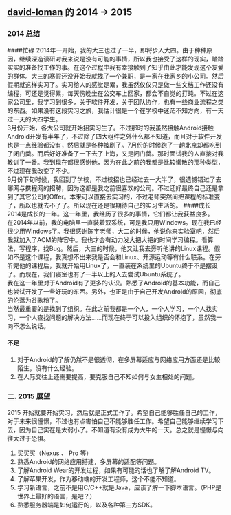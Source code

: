 [david-loman](https://github.com/david-loman) 的 2014 -> 2015
-------------
### 2014 总结
####忙碌
2014年一开始，我的大三也过了一半，即将步入大四。由于种种原因，继续深造读研对我来说是没有可能的事情，所以我也接受了这样的现实，踏踏实实的准备找工作的事。在这个过程中我有幸接触到了知乎由此才能发现这个友爱的群体。大三的寒假还没开始我就找了一个兼职，是一家在我家乡的小公司。然后假期就这样实习了。实习给人的感觉是累，我虽然仅仅只是做一些文档工作还没有编程，可还是觉得累，每天傍晚坐在公交车上回家，都会不自觉的打盹。不过在这家公司里，我学习到很多，关于软件开发，关于团队协作，也有一些商业流程之类的东西。如果没有这段实习之旅，我估计很是一个在学校中迷茫不知方向，有一天过一天的大四学生。  
3月份开始，各大公司就开始招实习生了。不过那时的我虽然接触Android接触Android开发有半年了，不过除了四大组件之外什么都不知道，而且对于软件开发也是一点经验都没有，然后就是各种被刷了。7月份的时候跑了一趟北京却都吃到了闭门羹。而后好好准备了一下去了上海，又是闭门羹。那时面试我的人直接对我教训了一番。我到现在都很感谢他，因为在此之前的我都是比较懒散的那种类型，不过现在我改变了不少。  
9月份下旬时候，我回到了学校，不过校招也已经过去一大半了，很遗憾错过了去哪网与携程网的招聘，因为这都是我之前很喜欢的公司。不过还好最终自己还是拿到了其它公司的Offer。本来可以直接去实习的，不过老师突然间把课程的标准变了，所以也就去不了了。所以现在还是很期待自己的实习生活的。
####成长
2014是成长的一年。这一年里，我经历了很多的事情，它们都让我获益良多。  
在2014年以前，我的电脑里一直装着双系统，可是我只用Windows。现在我已经很少用Windows了。我很感谢陈宇老师，大二的时候，他说你来实验室吧，然后我就加入了ACM的阵容中。我也才会有动力发大把大把的时间学习编程。看算法，写程序，找Bug。然后，大三的时候，他又让我去旁听他讲的Linux课程。假如不是这个课程，我真想不出来我是否会和Linux、开源运动等有什么联系。在旁听完他的课程后，我就开始用Linux了，一直装在系统里的Ubuntu终于不是摆设了。而现在，我们寝室也有了一半以上的人去尝试Ubuntu系统了。  
我在这一年里对于Android有了更多的认识。熟悉了Android的基本功能，而自己也尝试开发了一些好玩的东西。另外，也正是由于自己开发Android的原因，彻底的沦落为谷歌粉了。  
当然最重要的是找到了组织。在此之前我都是一个人，一个人学习，一个人找实习，一个人查找问题的解决方法……而现在终于可以投入组织的怀抱了，虽然我一向不怎么说话。
#### 不足
1. 对于Android的了解仍然不是很透彻，在多屏幕适应与网络应用方面还是比较陌生，没有什么经验。  
2. 在人际交往上还需要提高，要克服自己不知如何与女生相处的问题。

### 二. 2015 展望
2015 开始就要开始实习，然后就是正式工作了。希望自己能够胜任自己的工作，对于未来很憧憬，不过也有点害怕自己不能够胜任工作。希望自己能够继续学习下去，因为自己实在是太弱小了。不知道有没有成为大牛的一天。总之就是憧憬与向往大过于恐惧。

1. 买买买（Nexus 、 Pro 等）
2. 熟悉Android的网络应用搭建，多屏幕的适配等问题。
3. 了解Android Wear的开发过程，如果有可能的话也了解了解Android TV。
4. 了解苹果开发，作为移动端的开发工程师，这个不能不知道。
5. 学习新语言，之前不是用C/C++就是Java，应该了解一下脚本语言。（PHP是世界上最好的语言，是吧？）
6. 熟悉服务器端是如何运行的，以及各种第三方SDK。